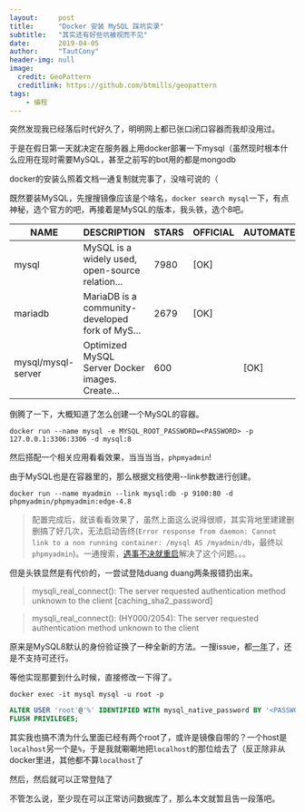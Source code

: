 ```yaml
---
layout:     post
title:      "Docker 安装 MySQL 踩坑实录"
subtitle:   "其实还有好些坑被视而不见"
date:       2019-04-05
author:     "TautCony"
header-img: null
image:
  credit: GeoPattern
  creditlink: https://github.com/btmills/geopattern
tags:
    - 编程
---
```



突然发现我已经落后时代好久了，明明网上都已张口闭口容器而我却没用过。

<!--more-->

于是在假日第一天就决定在服务器上用docker部署一下mysql（虽然现时根本什么应用在现时需要MySQL，甚至之前写的bot用的都是mongodb

docker的安装么照着文档一通复制就完事了，没啥可说的（

既然要装MySQL，先搜搜镜像应该是个啥名，`docker search mysql`一下，有点神秘，选个官方的吧，再接着是MySQL的版本，我头铁，选个8吧。

|        NAME        |                  DESCRIPTION                   | STARS | OFFICIAL | AUTOMATED |
| ------------------ | ---------------------------------------------- | ----- | -------- | --------- |
| mysql              | MySQL is a widely used, open-source relation… |  7980 |   [OK]   |           |
| mariadb            | MariaDB is a community-developed fork of MyS… |  2679 |   [OK]   |           |
| mysql/mysql-server | Optimized MySQL Server Docker images. Create… |  600  |          |    [OK]   |

倒腾了一下，大概知道了怎么创建一个MySQL的容器。

`docker run --name mysql -e MYSQL_ROOT_PASSWORD=<PASSWORD> -p 127.0.0.1:3306:3306 -d mysql:8`

然后搭配一个相关应用看看效果，当当当当，`phpmyadmin`!

由于MySQL也是在容器里的，那么根据文档使用--link参数进行创建。

`docker run --name myadmin --link mysql:db -p 9100:80 -d phpmyadmin/phpmyadmin:edge-4.8`

> 配置完成后，就该看看效果了，虽然上面这么说得很顺，其实背地里建建删删搞了好几次，无法启动告终(`Error response from daemon: Cannot link to a non running container: /mysql AS /myadmin/db`，最终以`phpmyadmin`)。一通搜索，[遇事不决就重启](https://stackoverflow.com/questions/37413710/)解决了这个问题。。。

但是头铁显然是有代价的，一尝试登陆duang duang两条报错扔出来。

> mysqli_real_connect(): The server requested authentication method unknown to the client [caching_sha2_password]

> mysqli_real_connect(): (HY000/2054): The server requested authentication method unknown to the client

原来是MySQL8默认的身份验证换了一种全新的方法。一搜issue，都[一年](https://github.com/phpmyadmin/phpmyadmin/issues/14220)了，还是不支持可还行。

等他实现那要到什么时候，直接修改一下得了。

`docker exec -it mysql mysql -u root -p`

```sql
ALTER USER 'root'@'%' IDENTIFIED WITH mysql_native_password BY '<PASSWORD>';
FLUSH PRIVILEGES;
```

其实我也搞不清为什么里面已经有两个root了，或许是镜像自带的？一个host是`localhost`另一个是`%`，于是我就唰唰地把`localhost`的那位给去了（反正除非从docker里进，其他都不算`localhost`了

然后，然后就可以正常登陆了

不管怎么说，至少现在可以正常访问数据库了，那么本文就暂且告一段落吧。
